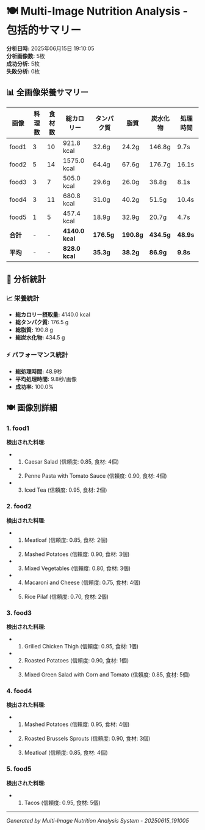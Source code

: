 # 🍽️ Multi-Image Nutrition Analysis - 包括的サマリー

**分析日時:** 2025年06月15日 19:10:05  
**分析画像数:** 5枚  
**成功分析:** 5枚  
**失敗分析:** 0枚  

## 📊 全画像栄養サマリー

| 画像 | 料理数 | 食材数 | 総カロリー | タンパク質 | 脂質 | 炭水化物 | 処理時間 |
|------|--------|--------|------------|------------|------|----------|----------|
| food1 | 3 | 10 | 921.8 kcal | 32.6g | 24.2g | 146.8g | 9.7s |
| food2 | 5 | 14 | 1575.0 kcal | 64.4g | 67.6g | 176.7g | 16.1s |
| food3 | 3 | 7 | 505.0 kcal | 29.6g | 26.0g | 38.8g | 8.1s |
| food4 | 3 | 11 | 680.8 kcal | 31.0g | 40.2g | 51.5g | 10.4s |
| food5 | 1 | 5 | 457.4 kcal | 18.9g | 32.9g | 20.7g | 4.7s |
| **合計** | - | - | **4140.0 kcal** | **176.5g** | **190.8g** | **434.5g** | **48.9s** |
| **平均** | - | - | **828.0 kcal** | **35.3g** | **38.2g** | **86.9g** | **9.8s** |


## 🎯 分析統計

### 📈 栄養統計
- **総カロリー摂取量:** 4140.0 kcal
- **総タンパク質:** 176.5 g
- **総脂質:** 190.8 g
- **総炭水化物:** 434.5 g

### ⚡ パフォーマンス統計
- **総処理時間:** 48.9秒
- **平均処理時間:** 9.8秒/画像
- **成功率:** 100.0%

## 🍽️ 画像別詳細

### 1. food1

**検出された料理:**
- 1. Caesar Salad (信頼度: 0.85, 食材: 4個)
- 2. Penne Pasta with Tomato Sauce (信頼度: 0.90, 食材: 4個)
- 3. Iced Tea (信頼度: 0.95, 食材: 2個)

### 2. food2

**検出された料理:**
- 1. Meatloaf (信頼度: 0.85, 食材: 2個)
- 2. Mashed Potatoes (信頼度: 0.90, 食材: 3個)
- 3. Mixed Vegetables (信頼度: 0.80, 食材: 3個)
- 4. Macaroni and Cheese (信頼度: 0.75, 食材: 4個)
- 5. Rice Pilaf (信頼度: 0.70, 食材: 2個)

### 3. food3

**検出された料理:**
- 1. Grilled Chicken Thigh (信頼度: 0.95, 食材: 1個)
- 2. Roasted Potatoes (信頼度: 0.90, 食材: 1個)
- 3. Mixed Green Salad with Corn and Tomato (信頼度: 0.85, 食材: 5個)

### 4. food4

**検出された料理:**
- 1. Mashed Potatoes (信頼度: 0.95, 食材: 4個)
- 2. Roasted Brussels Sprouts (信頼度: 0.90, 食材: 3個)
- 3. Meatloaf (信頼度: 0.85, 食材: 4個)

### 5. food5

**検出された料理:**
- 1. Tacos (信頼度: 0.95, 食材: 5個)



---
*Generated by Multi-Image Nutrition Analysis System - 20250615_191005*
